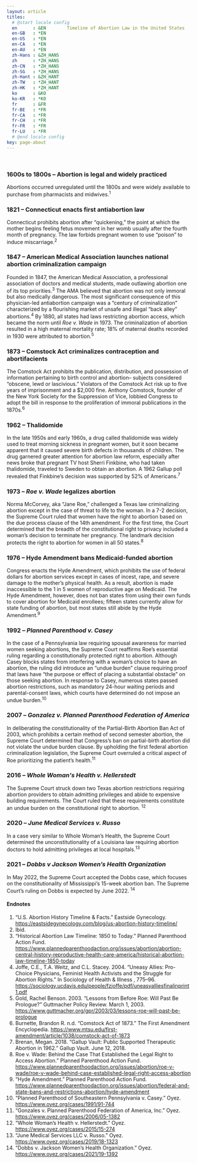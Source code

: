 ```yaml
---
layout: article
titles:
  # @start locale config
  en      : &EN        Timeline of Abortion Law in the United States
  en-GB   : *EN
  en-US   : *EN
  en-CA   : *EN
  en-AU   : *EN
  zh-Hans : &ZH_HANS  
  zh      : *ZH_HANS
  zh-CN   : *ZH_HANS
  zh-SG   : *ZH_HANS
  zh-Hant : &ZH_HANT  
  zh-TW   : *ZH_HANT
  zh-HK   : *ZH_HANT
  ko      : &KO       
  ko-KR   : *KO
  fr      : &FR      
  fr-BE   : *FR
  fr-CA   : *FR
  fr-CH   : *FR
  fr-FR   : *FR
  fr-LU   : *FR
  # @end locale config
key: page-about
---
```

<br>

### 1600s to 1800s – Abortion is legal and widely practiced
Abortions occurred unregulated until the 1800s and were widely available to purchase from pharmacists and midwives.<sup>1</sup>

### 1821 – Connecticut enacts first antiabortion law
Connecticut prohibits abortion after “quickening,” the point at which the mother begins feeling fetus movement in her womb usually after the fourth month of pregnancy. The law forbids pregnant women to use “poison” to induce miscarriage.<sup>2</sup>

### 1847 – American Medical Association launches national abortion criminalization campaign
Founded in 1847, the American Medical Association, a professional association of doctors and medical students, made outlawing abortion one of its top priorities.<sup>3</sup> The AMA believed that abortion was not only immoral but also medically dangerous. The most significant consequence of this physician-led antiabortion campaign was a “century of criminalization” characterized by a flourishing market of unsafe and illegal “back alley” abortions.<sup>4</sup> By 1880, all states had laws restricting abortion access, which became the norm until *Roe v. Wade* in 1973. The criminalization of abortion resulted in a high maternal mortality rate; 18% of maternal deaths recorded in 1930 were attributed to abortion.<sup>5</sup>

### 1873 – Comstock Act criminalizes contraception and abortifacients
The Comstock Act prohibits the publication, distribution, and possession of information pertaining to birth control and abortion– subjects considered “obscene, lewd or lascivious.” Violators of the Comstock Act risk up to five years of imprisonment and a $2,000 fine. Anthony Comstock, founder of the New York Society for the Suppression of Vice, lobbied Congress to adopt the bill in response to the proliferation of immoral publications in the 1870s.<sup>6</sup>

### 1962 – Thalidomide
In the late 1950s and early 1960s, a drug called thalidomide was widely used to treat morning sickness in pregnant women, but it soon became apparent that it caused severe birth defects in thousands of children. The drug garnered greater attention for abortion law reform, especially after news broke that pregnant TV host Sherri Finkbine, who had taken thalidomide, traveled to Sweden to obtain an abortion. A 1962 Gallup poll revealed that Finkbine’s decision was supported by 52% of Americans.<sup>7</sup>

### 1973 – *Roe v. Wade* legalizes abortion
Norma McCorvey, aka “Jane Roe,” challenged a Texas law criminalizing abortion except in the case of threat to life to the woman. In a 7-2 decision, the Supreme Court ruled that women have the right to abortion based on the due process clause of the 14th amendment. For the first time, the Court determined that the breadth of the constitutional right to privacy included a woman’s decision to terminate her pregnancy. The landmark decision protects the right to abortion for women in all 50 states.<sup>8</sup>


### 1976 – Hyde Amendment bans Medicaid-funded abortion
Congress enacts the Hyde Amendment, which prohibits the use of federal dollars for abortion services except in cases of incest, rape, and severe damage to the mother’s physical health. As a result, abortion is made inaccessible to the 1 in 5 women of reproductive age on Medicaid. The Hyde Amendment, however, does not ban states from using their own funds to cover abortion for Medicaid enrollees; fifteen states currently allow for state funding of abortion, but most states still abide by the Hyde Amendment.<sup>9</sup>

### 1992 – *Planned Parenthood v. Casey*
In the case of a Pennsylvania law requiring spousal awareness for married women seeking abortions, the Supreme Court reaffirms Roe’s essential ruling regarding a constitutionally protected right to abortion. Although Casey blocks states from interfering with a woman’s choice to have an abortion, the ruling did introduce an “undue burden” clause requiring proof that laws have “the purpose or effect of placing a substantial obstacle” on those seeking abortion. In response to Casey, numerous states passed abortion restrictions, such as mandatory 24-hour waiting periods and parental-consent laws, which courts have determined do not impose an undue burden.<sup>10</sup>

### 2007 – *Gonzalez v. Planned Parenthood Federation of America*
In deliberating the constitutionality of the Partial-Birth Abortion Ban Act of 2003, which prohibits a certain method of second semester abortion, the Supreme Court determined that Congress’s ban on partial-birth abortion did not violate the undue burden clause. By upholding the first federal abortion criminalization legislation, the Supreme Court overruled a critical aspect of Roe prioritizing the patient’s health.<sup>11</sup>

### 2016 – *Whole Woman's Health v. Hellerstedt*
The Supreme Court struck down two Texas abortion restrictions requiring abortion providers to obtain admitting privileges and abide to expensive building requirements. The Court ruled that these requirements constitute an undue burden on the constitutional right to abortion. <sup>12</sup>

### 2020 – *June Medical Services v. Russo*
In a case very similar to Whole Woman’s Health, the Supreme Court determined the unconstitutionality of a Louisiana law requiring abortion doctors to hold admitting privileges at local hospitals.<sup>13</sup>

### 2021 – *Dobbs v Jackson Women’s Health Organization*
In May 2022, the Supreme Court accepted the Dobbs case, which focuses on the constitutionality of Mississippi’s 15-week abortion ban. The Supreme Court’s ruling on Dobbs is expected by June 2022. <sup>14</sup>

#### Endnotes
1.  “U.S. Abortion History Timeline & Facts.” Eastside Gynecology. https://eastsidegynecology.com/blog/us-abortion-history-timeline/ 
2.  Ibid.
3.  “Historical Abortion Law Timeline: 1850 to Today.” Planned Parenthood Action Fund. https://www.plannedparenthoodaction.org/issues/abortion/abortion-central-history-reproductive-health-care-america/historical-abortion-law-timeline-1850-today 
4.  Joffe, C.E., T.A. Weitz, and C.L. Stacey. 2004. “Uneasy Allies: Pro-Choice Physicians, Feminist Health Activists and the Struggle for Abortion Rights.” In Sociology of Health & Illness , 775–96. https://sociology.ucdavis.edu/people/fzjoffe/pdf/uneasyalliesfinalinprint1.pdf 
5.  Gold, Rachel Benson. 2003. “Lessons from Before Roe: Will Past Be Prologue?” Guttmacher Policy Review. March 1, 2003. https://www.guttmacher.org/gpr/2003/03/lessons-roe-will-past-be-prologue 
6.  Burnette, Brandon R. n.d. “Comstock Act of 1873.” The First Amendment Encyclopedia. https://www.mtsu.edu/first-amendment/article/1038/comstock-act-of-1873 
7.  Brenan, Megan. 2018. “Gallup Vault: Public Supported Therapeutic Abortion in 1962.” Gallup Vault. June 12, 2018. 
8.  Roe v. Wade: Behind the Case That Established the Legal Right to Access Abortion.” Planned Parenthood Action Fund. https://www.plannedparenthoodaction.org/issues/abortion/roe-v-wade/roe-v-wade-behind-case-established-legal-right-access-abortion 
9.  “Hyde Amendment.” Planned Parenthood Action Fund. https://www.plannedparenthoodaction.org/issues/abortion/federal-and-state-bans-and-restrictions-abortion/hyde-amendment 
10.  “Planned Parenthood of Southeastern Pennsylvania v. Casey.” Oyez. https://www.oyez.org/cases/1991/91-744 
11.  “Gonzales v. Planned Parenthood Federation of America, Inc.” Oyez. https://www.oyez.org/cases/2006/05-1382 
12.  “Whole Woman’s Health v. Hellerstedt.” Oyez. https://www.oyez.org/cases/2015/15-274 
13.  “June Medical Services LLC v. Russo.” Oyez. https://www.oyez.org/cases/2019/18-1323 
14.  “Dobbs v. Jackson Women’s Health Organization.” Oyez. https://www.oyez.org/cases/2021/19-1392 

